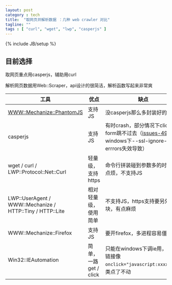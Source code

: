 ```yaml
---
layout: post
category : tech
title:  "取网页并解析数据 ：几种 web crawler 对比"
tagline: ""
tags : [ "curl", "wget", "lwp", "casperjs" ] 
---
```

{% include JB/setup %}

## 目前选择

取网页重点用casperjs，辅助用curl

解析网页数据用Web::Scraper，api设计的很简洁，解析函数写起来非常爽 
 
| 工具 | 优点 | 缺点 |
| ---- | ---- | ---- |
| [WWW::Mechanize::PhantomJS](https://metacpan.org/release/WWW-Mechanize-PhantomJS) | 支持JS | 没casperjs那么多封装好的函数
| casperjs | 支持JS | 有时crash，部分情况下click form跳不过去（[issues-49](https://github.com/n1k0/casperjs/issues/49#issuecomment-23147718)，windows下--ssl-ignore-errrors失效导致）
| wget / curl / LWP::Protocol::Net::Curl | 轻量级，支持https | 命令行拼装碰到参数多的时候有点烦，不支持JS
| LWP::UserAgent / WWW::Mechanize / HTTP::Tiny / HTTP::Lite | 相对轻量级，使用简单 | 不支持JS，https支持要另外装模块，有点麻烦
| WWW::Mechanize::Firefox | 支持JS | 要开firefox，多进程容易僵住
| Win32::IEAutomation | 简单，一路 get / click | 只能在windows下调ie用，有些链接像``onclick="javascript:xxxx()"``之类点了不动
